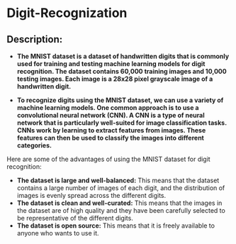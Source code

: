 # Digit-Recognization

## **Description:**
* **The MNIST dataset is a dataset of handwritten digits that is commonly used for training and testing machine learning models for digit recognition. The dataset contains 60,000 training images and 10,000 testing images. Each image is a 28x28 pixel grayscale image of a handwritten digit.**

* **To recognize digits using the MNIST dataset, we can use a variety of machine learning models. One common approach is to use a convolutional neural network (CNN). A CNN is a type of neural network that is particularly well-suited for image classification tasks. CNNs work by learning to extract features from images. These features can then be used to classify the images into different categories.**

Here are some of the advantages of using the MNIST dataset for digit recognition:

* **The dataset is large and well-balanced:** This means that the dataset contains a large number of images of each digit, and the distribution of images is evenly spread across the different digits.
* **The dataset is clean and well-curated:** This means that the images in the dataset are of high quality and they have been carefully selected to be representative of the different digits.
* **The dataset is open source:** This means that it is freely available to anyone who wants to use it.

